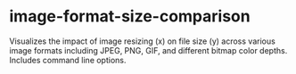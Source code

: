 # image-format-size-comparison
Visualizes the impact of image resizing (x) on file size (y) across various image formats including JPEG, PNG, GIF, and different bitmap color depths. Includes command line options.
